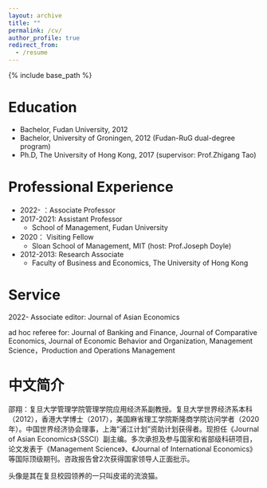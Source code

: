 ```yaml
---
layout: archive
title: ""
permalink: /cv/
author_profile: true
redirect_from:
  - /resume
---
```


{% include base_path %}

Education
======
* Bachelor, Fudan University, 2012
* Bachelor, University of Groningen, 2012 (Fudan-RuG dual-degree program)
* Ph.D, The University of Hong Kong, 2017 (supervisor: Prof.Zhigang Tao)

Professional Experience
======
* 2022-    ：Associate Professor
* 2017-2021: Assistant Professor
  * School of Management, Fudan University
* 2020： Visiting Fellow
  * Sloan School of Management, MIT (host: Prof.Joseph Doyle)
* 2012-2013: Research Associate
  * Faculty of Business and Economics, The University of Hong Kong

  
Service
======
2022- Associate editor: Journal of Asian Economics
 
ad hoc referee for:
Journal of Banking and Finance, Journal of Comparative Economics, Journal of Economic Behavior and Organization, Management Science，Production and Operations Management

中文简介
======
邵翔：复旦大学管理学院管理学院应用经济系副教授。复旦大学世界经济系本科（2012），香港大学博士（2017），美国麻省理工学院斯隆商学院访问学者（2020年）。中国世界经济协会理事，上海“浦江计划”资助计划获得者。现担任《Journal of Asian Economics》（SSCI）副主编。多次承担及参与国家和省部级科研项目，论文发表于《Management Science》、《Journal of International Economics》等国际顶级期刊。咨政报告曾2次获得国家领导人正面批示。

头像是其在复旦校园领养的一只叫皮诺的流浪猫。
